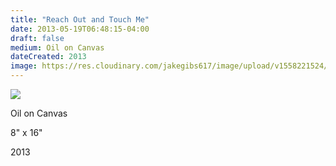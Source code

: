 ```yaml
---
title: "Reach Out and Touch Me"
date: 2013-05-19T06:48:15-04:00
draft: false
medium: Oil on Canvas
dateCreated: 2013
image: https://res.cloudinary.com/jakegibs617/image/upload/v1558221524/reach-out-and-touch-me.png
---
```


<a href="{{< param image >}}" data-lightbox="image-1" data-title="Reach Out and Touch Me"><img src="{{< param image >}}"/></a>

<div class="container">
	<div class="specs">
		<p>Oil on Canvas</p>
		<p>8" x 16"</p>
		<p>2013</p>
	</div>

</div>
